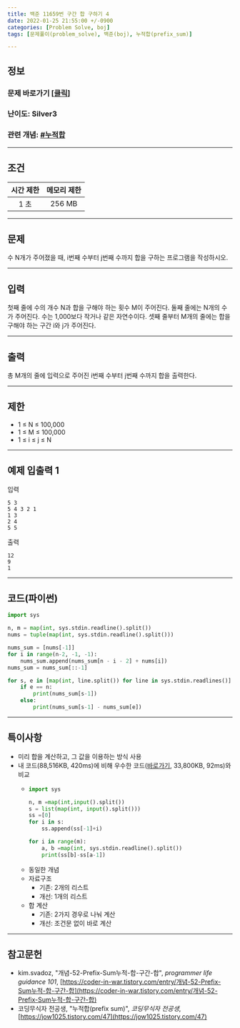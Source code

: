 ```yaml
---
title: 백준 11659번 구간 합 구하기 4
date: 2022-01-25 21:55:00 +/-0900
categories: [Problem Solve, boj]
tags: [문제풀이(problem_solve), 백준(boj), 누적합(prefix_sum)]

---
```

## 정보
### 문제 바로가기 [[클릭](https://www.acmicpc.net/problem/11659)]
### 난이도: Silver3
### 관련 개념: [#누적합](https://www.acmicpc.net/problemset?sort=ac_desc&algo=139)

---
## 조건

시간 제한|메모리 제한
:---:|:---:
1 초|256 MB

---
## 문제
수 N개가 주어졌을 때, i번째 수부터 j번째 수까지 합을 구하는 프로그램을 작성하시오.

---
## 입력
첫째 줄에 수의 개수 N과 합을 구해야 하는 횟수 M이 주어진다. 둘째 줄에는 N개의 수가 주어진다. 수는 1,000보다 작거나 같은 자연수이다. 셋째 줄부터 M개의 줄에는 합을 구해야 하는 구간 i와 j가 주어진다.

---
## 출력
총 M개의 줄에 입력으로 주어진 i번째 수부터 j번째 수까지 합을 출력한다.

---
## 제한
- 1 ≤ N ≤ 100,000
- 1 ≤ M ≤ 100,000
- 1 ≤ i ≤ j ≤ N

---
## 예제 입출력 1
입력
```
5 3
5 4 3 2 1
1 3
2 4
5 5
```

출력
```
12
9
1
```

---
## 코드(파이썬)
```python
import sys

n, m = map(int, sys.stdin.readline().split())
nums = tuple(map(int, sys.stdin.readline().split()))

nums_sum = [nums[-1]]
for i in range(n-2, -1, -1):
    nums_sum.append(nums_sum[n - i - 2] + nums[i])
nums_sum = nums_sum[::-1]

for s, e in [map(int, line.split()) for line in sys.stdin.readlines()]:
    if e == n:
        print(nums_sum[s-1])
    else:
        print(nums_sum[s-1] - nums_sum[e])

```

---
## 특이사항
- 미리 합을 계산하고, 그 값을 이용하는 방식 사용
- 내 코드(88,516KB, 420ms)에 비해 우수한 코드([바로가기](https://www.acmicpc.net/source/37789963), 33,800KB, 92ms)와 비교
  - ```python
    import sys

    n, m =map(int,input().split())
    s = list(map(int, input().split()))
    ss =[0]
    for i in s:
        ss.append(ss[-1]+i)

    for i in range(m):
        a, b =map(int, sys.stdin.readline().split())
        print(ss[b]-ss[a-1])
    ```
  - 동일한 개념
  - 자료구조
    - 기존: 2개의 리스트
    - 개선: 1개의 리스트
  - 합 계산
    - 기존: 2가지 경우로 나눠 계산
    - 개선: 조건문 없이 바로 계산

---
## 참고문헌
- kim.svadoz, "개념-52-Prefix-Sum누적-합-구간-합", *programmer life guidance 101*, [https://coder-in-war.tistory.com/entry/개념-52-Prefix-Sum누적-합-구간-합](https://coder-in-war.tistory.com/entry/개념-52-Prefix-Sum누적-합-구간-합)
- 코딩무식자 전공생, "누적합(prefix sum)", *코딩무식자 전공생*, [https://jow1025.tistory.com/47](https://jow1025.tistory.com/47)
